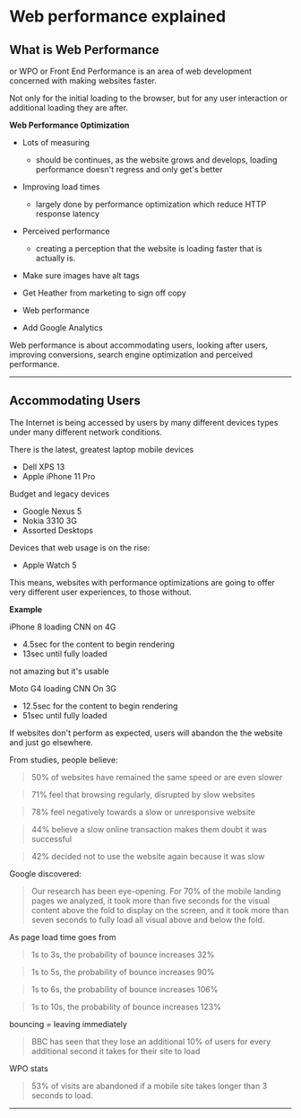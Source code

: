 # Web performance explained

## What is Web Performance

or WPO or Front End Performance is an area of web development concerned with making websites faster.

Not only for the initial loading to the browser, but for any user interaction or additional loading they are after.

**Web Performance Optimization**

- Lots of measuring
  - should be continues, as the website grows and develops, loading performance doesn't regress and only get's better
- Improving load times
  - largely done by performance optimization which reduce HTTP response latency
- Perceived performance

  - creating a perception that the website is loading faster that is actually is.

- Make sure images have alt tags
- Get Heather from marketing to sign off copy
- Web performance
- Add Google Analytics

Web performance is about accommodating users, looking after users, improving conversions, search engine optimization and perceived performance.

---

## Accommodating Users

The Internet is being accessed by users by many different devices types under many different network conditions.

There is the latest, greatest laptop mobile devices

- Dell XPS 13
- Apple iPhone 11 Pro

Budget and legacy devices

- Google Nexus 5
- Nokia 3310 3G
- Assorted Desktops

Devices that web usage is on the rise:

- Apple Watch 5

This means, websites with performance optimizations are going to offer very different user experiences, to those without.

**Example**

iPhone 8 loading CNN on 4G

- 4.5sec for the content to begin rendering
- 13sec until fully loaded

not amazing but it's usable

Moto G4 loading CNN On 3G

- 12.5sec for the content to begin rendering
- 51sec until fully loaded

If websites don't perform as expected, users will abandon the the website and just go elsewhere.

From studies, people believe:

> 50% of websites have remained the same speed or are even slower

> 71% feel that browsing regularly, disrupted by slow websites

> 78% feel negatively towards a slow or unresponsive website

> 44% believe a slow online transaction makes them doubt it was successful

> 42% decided not to use the website again because it was slow

Google discovered:

> Our research has been eye-opening. For 70% of the mobile landing pages we analyzed, it took more than five seconds for the visual content above the fold to display on the screen, and it took more than seven seconds to fully load all visual above and below the fold.

As page load time goes from

> 1s to 3s, the probability of bounce increases 32%

> 1s to 5s, the probability of bounce increases 90%

> 1s to 6s, the probability of bounce increases 106%

> 1s to 10s, the probability of bounce increases 123%

bouncing = leaving immediately

> BBC has seen that they lose an additional 10% of users for every additional second it takes for their site to load

WPO stats

> 53% of visits are abandoned if a mobile site takes longer than 3 seconds to load.

---
